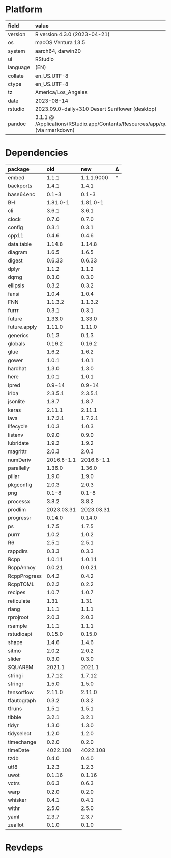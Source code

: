 # Platform

|field    |value                                                                                      |
|:--------|:------------------------------------------------------------------------------------------|
|version  |R version 4.3.0 (2023-04-21)                                                               |
|os       |macOS Ventura 13.5                                                                         |
|system   |aarch64, darwin20                                                                          |
|ui       |RStudio                                                                                    |
|language |(EN)                                                                                       |
|collate  |en_US.UTF-8                                                                                |
|ctype    |en_US.UTF-8                                                                                |
|tz       |America/Los_Angeles                                                                        |
|date     |2023-08-14                                                                                 |
|rstudio  |2023.09.0-daily+310 Desert Sunflower (desktop)                                             |
|pandoc   |3.1.1 @ /Applications/RStudio.app/Contents/Resources/app/quarto/bin/tools/ (via rmarkdown) |

# Dependencies

|package      |old        |new        |Δ  |
|:------------|:----------|:----------|:--|
|embed        |1.1.1      |1.1.1.9000 |*  |
|backports    |1.4.1      |1.4.1      |   |
|base64enc    |0.1-3      |0.1-3      |   |
|BH           |1.81.0-1   |1.81.0-1   |   |
|cli          |3.6.1      |3.6.1      |   |
|clock        |0.7.0      |0.7.0      |   |
|config       |0.3.1      |0.3.1      |   |
|cpp11        |0.4.6      |0.4.6      |   |
|data.table   |1.14.8     |1.14.8     |   |
|diagram      |1.6.5      |1.6.5      |   |
|digest       |0.6.33     |0.6.33     |   |
|dplyr        |1.1.2      |1.1.2      |   |
|dqrng        |0.3.0      |0.3.0      |   |
|ellipsis     |0.3.2      |0.3.2      |   |
|fansi        |1.0.4      |1.0.4      |   |
|FNN          |1.1.3.2    |1.1.3.2    |   |
|furrr        |0.3.1      |0.3.1      |   |
|future       |1.33.0     |1.33.0     |   |
|future.apply |1.11.0     |1.11.0     |   |
|generics     |0.1.3      |0.1.3      |   |
|globals      |0.16.2     |0.16.2     |   |
|glue         |1.6.2      |1.6.2      |   |
|gower        |1.0.1      |1.0.1      |   |
|hardhat      |1.3.0      |1.3.0      |   |
|here         |1.0.1      |1.0.1      |   |
|ipred        |0.9-14     |0.9-14     |   |
|irlba        |2.3.5.1    |2.3.5.1    |   |
|jsonlite     |1.8.7      |1.8.7      |   |
|keras        |2.11.1     |2.11.1     |   |
|lava         |1.7.2.1    |1.7.2.1    |   |
|lifecycle    |1.0.3      |1.0.3      |   |
|listenv      |0.9.0      |0.9.0      |   |
|lubridate    |1.9.2      |1.9.2      |   |
|magrittr     |2.0.3      |2.0.3      |   |
|numDeriv     |2016.8-1.1 |2016.8-1.1 |   |
|parallelly   |1.36.0     |1.36.0     |   |
|pillar       |1.9.0      |1.9.0      |   |
|pkgconfig    |2.0.3      |2.0.3      |   |
|png          |0.1-8      |0.1-8      |   |
|processx     |3.8.2      |3.8.2      |   |
|prodlim      |2023.03.31 |2023.03.31 |   |
|progressr    |0.14.0     |0.14.0     |   |
|ps           |1.7.5      |1.7.5      |   |
|purrr        |1.0.2      |1.0.2      |   |
|R6           |2.5.1      |2.5.1      |   |
|rappdirs     |0.3.3      |0.3.3      |   |
|Rcpp         |1.0.11     |1.0.11     |   |
|RcppAnnoy    |0.0.21     |0.0.21     |   |
|RcppProgress |0.4.2      |0.4.2      |   |
|RcppTOML     |0.2.2      |0.2.2      |   |
|recipes      |1.0.7      |1.0.7      |   |
|reticulate   |1.31       |1.31       |   |
|rlang        |1.1.1      |1.1.1      |   |
|rprojroot    |2.0.3      |2.0.3      |   |
|rsample      |1.1.1      |1.1.1      |   |
|rstudioapi   |0.15.0     |0.15.0     |   |
|shape        |1.4.6      |1.4.6      |   |
|sitmo        |2.0.2      |2.0.2      |   |
|slider       |0.3.0      |0.3.0      |   |
|SQUAREM      |2021.1     |2021.1     |   |
|stringi      |1.7.12     |1.7.12     |   |
|stringr      |1.5.0      |1.5.0      |   |
|tensorflow   |2.11.0     |2.11.0     |   |
|tfautograph  |0.3.2      |0.3.2      |   |
|tfruns       |1.5.1      |1.5.1      |   |
|tibble       |3.2.1      |3.2.1      |   |
|tidyr        |1.3.0      |1.3.0      |   |
|tidyselect   |1.2.0      |1.2.0      |   |
|timechange   |0.2.0      |0.2.0      |   |
|timeDate     |4022.108   |4022.108   |   |
|tzdb         |0.4.0      |0.4.0      |   |
|utf8         |1.2.3      |1.2.3      |   |
|uwot         |0.1.16     |0.1.16     |   |
|vctrs        |0.6.3      |0.6.3      |   |
|warp         |0.2.0      |0.2.0      |   |
|whisker      |0.4.1      |0.4.1      |   |
|withr        |2.5.0      |2.5.0      |   |
|yaml         |2.3.7      |2.3.7      |   |
|zeallot      |0.1.0      |0.1.0      |   |

# Revdeps

